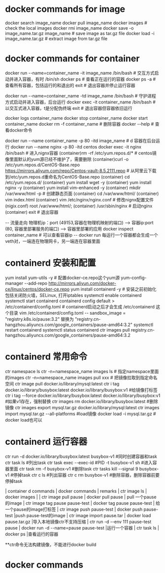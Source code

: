 # docker commands for image
docker search image_name
docker pull image_name
docker images # check the local images
docker rmi image_name
docker save -o image_name.tar.gz image_name # save image as tar.gz file
docker load -i image_name.tar.gz # extract image from tar.gz file

# docker commands for container
docker run --name=container_name -it image_name /bin/bash # 交互方式启动并进入容器，有时 /bin/sh
docker ps # 查看正在运行的容器
docker ps -a # 查看所有容器，包括运行的和退出的
exit # 退出容器并停止运行容器

docker run --name=container_name -td image_name /bin/bash # 守护进程方式启动并进入容器，后台运行
docker exec -it container_name /bin/bash # 以交互式进入容器，t是分配伪终端
exit # 退出容器但容器依旧运行

docker logs container_name
docker stop container_name
docker start container_name
docker rm -f container_name # 删除容器
docker --help # 查看docker命令

docker run --name container_name -p 80 -itd image_name # d 容器在后台运行
docker run --name nginx -p 80 -itd centos
docker exec -it nginx /bin/bash # 进入nignx容器
(container)rm -rf /etc/yum.repos.d/* # centos镜像里面默认的yum源已经不维护了，需要删除
(container)curl -o /etc/yum.repos.d/CentOS-Base.repo https://mirrors.aliyum.com/repo/Centos-vault-8.5.2111.repo # 从阿里云下载到/etc/yum.repos.d重命名为CentOS-Base.repo
(container) cd /etc/yum.repos.d/
(container) yum install wget -y
(container) yum install nginx -y
(container) yum install vim-enhanced -y
(container) mkdir /var/www/html -p # 创建静态页面
(container) cd /var/www/html/
(container) vim index.html
(container) vim /etc/nginx/nginx.conf # 修改nignx配置文件
(nigix.conf) root /var/www/html/;
(container) /usr/sbin/nginx # 启动nginx
(container) exit # 退出容器

-- 流量走向 物理机ip：port (49153,容器在物理机映射的端口) --> 容器ip:port (80, 容器里部署服务的端口) --> 容器里部署的应用
docker inspect container_name # 可以查看容器ip
-- docker run 每运行一个容器都会生成一个veth对，一端连在物理网卡，另一端连在容器里面

# containerd 安装和配置
yum install yum-utils -y  # 配置docker-ce.repo这个yum源
yum-config-manager --add-repo http://mirrors.aliyun.com/docker-ce/linux/centos/docker-ce.repo
yum install containerd  -y # 安装之前初始化包括关闭防火墙，SELinux, 打开iptables
systemctl enable containerd
systemctl start containerd
containerd config default > /etc/containerd/config.toml # containerd启动之后才会生成 /etc/containerd 这个目录
vim /etc/containerd/config.toml
-- sandbox_image = "registry.k8s.io/pause:3.2" 替换为 "registry.cn-hangzhou.aliyuncs.com/google_containers/pause-amd64:3.2"
systemctl restart containerd
systemctl status containerd
ctr images pull registry.cn-hangzhou.aliyuncs.com/google_containers/pause-amd64:3.2

# containerd 常用命令
ctr namespace ls
ctr -n=namespace_name images ls # 指定namespace里面的images
ctr -n=namespace_name images pull xxx # 把镜像拉取到指定命名空间
ctr image pull docker.io/library/mysql:latest
ctr i tag docker.io/library/busybox:latest docker.io/library/busybox:v1 #给镜像打标签
ctr i tag --force docker.io/library/busybox:latest docker.io/library/busybox:v1 #如果v1存在，强制替换
ctr images rm docker.io/library/busybox:latest #删除镜像
ctr images export mysql.tar.gz docker.io/library/mysql:latest
ctr images import mysql.tar.gz --all-platforms #load镜像
docker load -i mysql.tar.gz # docker load也可以

# containerd 运行容器
ctr run -d docker.io/library/busybox:latest busybox-v1 #同时创建容器和task
ctr task ls #列出task
ctr task exec --exec-id #PID -t busybox-v1 sh #进入容器里面
ctr task rm -f busybox-v1 #删除task
ctr tasks kill --signal 9 busybox-v1 #停掉task
ctr c ls #列出容器
ctr c rm busybox-v1 #删除容器，删除容器前要停掉task

| container d commands                  | docker commands                       | remarks
| ctr image ls                          | docker images                         | 
| ctr image pull pause                  | docker pull pause                     | pull 一个pause的image
| ctr image tag pause pause-test        | docker tag pause pause-test           | 给一个pause的image打标签
| ctr image push pause-test             | docker push pause-test                |push pause-test的image
| ctr image import pause.tar            | docker load pause.tar.gz              |导入本地镜像ctr不支持压缩
| ctr run -d --env 111 pause-test pause | docker run -d --name=pause pause-test |运行一个容器
| ctr task ls                           | docker ps                             |查看运行的容器

**ctr命令无法构建镜像，不能进行docker build

# docker commands














